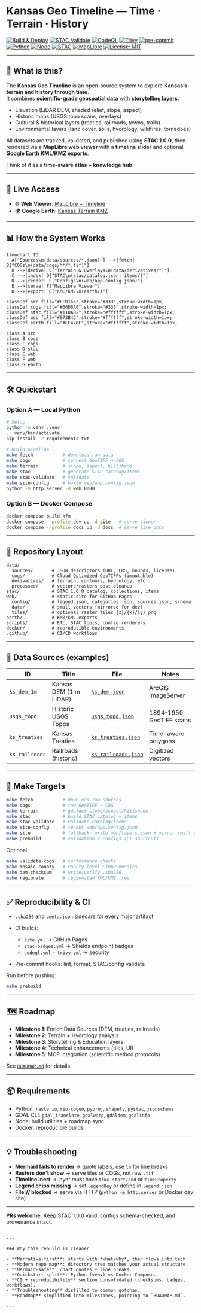 # Kansas Geo Timeline — **Time · Terrain · History**

[![Build & Deploy](https://github.com/bartytime4life/Kansas-Frontier-Matrix/actions/workflows/site.yml/badge.svg)](https://github.com/bartytime4life/Kansas-Frontier-Matrix/actions/workflows/site.yml)
[![STAC Validate](https://github.com/bartytime4life/Kansas-Frontier-Matrix/actions/workflows/stac-badges.yml/badge.svg)](https://github.com/bartytime4life/Kansas-Frontier-Matrix/actions/workflows/stac-badges.yml)
[![CodeQL](https://github.com/bartytime4life/Kansas-Frontier-Matrix/actions/workflows/codeql.yml/badge.svg)](https://github.com/bartytime4life/Kansas-Frontier-Matrix/actions/workflows/codeql.yml)
[![Trivy](https://github.com/bartytime4life/Kansas-Frontier-Matrix/actions/workflows/trivy.yml/badge.svg)](https://github.com/bartytime4life/Kansas-Frontier-Matrix/actions/workflows/trivy.yml)
[![pre-commit](https://img.shields.io/badge/pre--commit-enabled-brightgreen?logo=pre-commit)](.github/.pre-commit-config.yaml)
[![Python](https://img.shields.io/badge/python-3.10+-blue.svg)](pyproject.toml)
[![Node](https://img.shields.io/badge/node-18+-green.svg)](package.json)
[![STAC](https://img.shields.io/badge/STAC-1.0.0-0A7BBB.svg)](stac/catalog.json)
[![MapLibre](https://img.shields.io/badge/MapLibre-Web%20Viewer-1f6feb.svg)](web/index.html)
[![License: MIT](https://img.shields.io/badge/license-MIT-blue.svg)](LICENSE)

---

## 🌟 What is this?

The **Kansas Geo Timeline** is an open-source system to explore **Kansas’s terrain and history through time**.  
It combines **scientific-grade geospatial data** with **storytelling layers**:

- Elevation (LiDAR DEM, shaded relief, slope, aspect)  
- Historic maps (USGS topo scans, overlays)  
- Cultural & historical layers (treaties, railroads, towns, trails)  
- Environmental layers (land cover, soils, hydrology, wildfires, tornadoes)  

All datasets are tracked, validated, and published using **STAC 1.0.0**, then rendered via a **MapLibre web viewer** with a **timeline slider** and optional **Google Earth KML/KMZ exports**.

Think of it as a **time-aware atlas + knowledge hub**.

---

## 🚀 Live Access

- 🌐 **Web Viewer**: [MapLibre + Timeline](https://bartytime4life.github.io/Kansas-Frontier-Matrix/web/)  
- 🌍 **Google Earth**: [Kansas Terrain KMZ](https://bartytime4life.github.io/Kansas-Frontier-Matrix/earth/Kansas_Terrain.kmz)  

---

## 📊 How the System Works

```mermaid
flowchart TD
  A["Sources\n(data/sources/*.json)"] -->|fetch| B["COGs\n(data/cogs/**/*.tif)"]
  B -->|derive| C["Terrain & Overlays\n(data/derivatives/*)"]
  C -->|index| D["STAC\n(stac/catalog.json, items/)"]
  D -->|render| E["Configs\n(web/app.config.json)"]
  E -->|serve| F["MapLibre Viewer"]
  D -->|export| G["KML/KMZ\n(earth/)"]

classDef src fill="#FFD166",stroke="#333",stroke-width=1px;
classDef cogs fill="#06D6A0",stroke="#333",stroke-width=1px;
classDef stac fill="#118AB2",stroke="#ffffff",stroke-width=1px;
classDef web fill="#073B4C",stroke="#ffffff",stroke-width=1px;
classDef earth fill="#EF476F",stroke="#ffffff",stroke-width=1px;

class A src
class B cogs
class C cogs
class D stac
class E web
class F web
class G earth
````

---

## 🛠 Quickstart

### Option A — Local Python

```bash
# Setup
python -m venv .venv
. .venv/bin/activate
pip install -r requirements.txt

# Build pipeline
make fetch           # download raw data
make cogs            # convert GeoTIFF → COG
make terrain         # slope, aspect, hillshade
make stac            # generate STAC catalog/items
make stac-validate   # validate
make site-config     # build web/app.config.json
python -m http.server -d web 8080
```

### Option B — Docker Compose

```bash
docker compose build kfm
docker compose --profile dev up -d site   # serve viewer
docker compose --profile docs up -d docs  # serve live docs
```

---

## 📂 Repository Layout

```
data/
  sources/       # JSON descriptors (URL, CRS, bounds, license)
  cogs/          # Cloud Optimized GeoTIFFs (immutable)
  derivatives/   # terrain, contours, hydrology, etc.
  processed/     # vectors/rasters post-cleanup
stac/            # STAC 1.0.0 catalog, collections, items
web/             # static site for GitHub Pages
  config/        # legend.json, categories.json, sources.json, schema
  data/          # small vectors (mirrored for dev)
  tiles/         # optional raster tiles {z}/{x}/{y}.png
earth/           # KMZ/KML exports
scripts/         # ETL, STAC tools, config renderers
docker/          # reproducible environments
.github/         # CI/CD workflows
```

---

## 📑 Data Sources (examples)

| ID             | Title                  | File                                                  | Notes                   |
| -------------- | ---------------------- | ----------------------------------------------------- | ----------------------- |
| `ks_dem_1m`    | Kansas DEM (1 m LiDAR) | [`ks_dem.json`](data/sources/ks_dem.json)             | ArcGIS ImageServer      |
| `usgs_topo`    | Historic USGS Topos    | [`usgs_topo.json`](data/sources/usgs_topo.json)       | 1894–1950 GeoTIFF scans |
| `ks_treaties`  | Kansas Treaties        | [`ks_treaties.json`](data/sources/ks_treaties.json)   | Time-aware polygons     |
| `ks_railroads` | Railroads (historic)   | [`ks_railroads.json`](data/sources/ks_railroads.json) | Digitized vectors       |

---

## 🧰 Make Targets

```bash
make fetch           # download raw sources
make cogs            # raw GeoTIFF → COG
make terrain         # gdaldem slope/aspect/hillshade
make stac            # build STAC catalog + items
make stac-validate   # validate catalog/items
make site-config     # render web/app.config.json
make site            # fallback: write web/layers.json + mirror small vectors
make prebuild        # validation + configs (CI shortcut)
```

Optional:

```bash
make validate-cogs   # conformance checks
make mosaic-county   # county-level LiDAR mosaics
make dem-checksum    # write/verify .sha256
make regionate       # regionated KML/KMZ tree
```

---

## ✅ Reproducibility & CI

* `.sha256` and `.meta.json` sidecars for every major artifact
* CI builds:

  * `site.yml` → GitHub Pages
  * `stac-badges.yml` → Shields endpoint badges
  * `codeql.yml` + `trivy.yml` → security
* Pre-commit hooks: lint, format, STAC/config validate

Run before pushing:

```bash
make prebuild
```

---

## 🗺 Roadmap

* **Milestone 1**: Enrich Data Sources (DEM, treaties, railroads)
* **Milestone 2**: Terrain + Hydrology analysis
* **Milestone 3**: Storytelling & Education layers
* **Milestone 4**: Technical enhancements (tiles, UI)
* **Milestone 5**: MCP integration (scientific method protocols)

See [`ROADMAP.md`](ROADMAP.md) for details.

---

## 📦 Requirements

* Python: `rasterio`, `rio-cogeo`, `pyproj`, `shapely`, `pystac`, `jsonschema`
* GDAL CLI: `gdal_translate`, `gdalwarp`, `gdaldem`, `gdalinfo`
* Node: build utilities + roadmap sync
* Docker: reproducible builds

---

## 💡 Troubleshooting

* **Mermaid fails to render** → quote labels, use `\n` for line breaks
* **Rasters don’t show** → serve tiles or COGs, not raw `.tif`
* **Timeline inert** → layer must have `time.start/end` or `timeProperty`
* **Legend chips missing** → set `legendKey` or define in `legend.json`
* **File:// blocked** → serve via HTTP (`python -m http.server` or Docker dev site)

---

**PRs welcome.**
Keep STAC 1.0.0 valid, configs schema-checked, and provenance intact.

```

---

### Why this rebuild is cleaner

- **Narrative-first**: starts with *what/why*, then flows into tech.  
- **Modern repo map**: directory tree matches your actual structure.  
- **Mermaid-safe**: chart quotes + line breaks.  
- **Quickstart split**: Python (venv) vs Docker Compose.  
- **CI + reproducibility** section consolidated (checksums, badges, workflows).  
- **Troubleshooting** distilled to common gotchas.  
- **Roadmap** simplified into milestones, pointing to `ROADMAP.md`.

---
